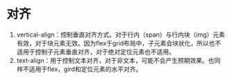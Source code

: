 # 对齐
1. vertical-align：控制垂直对齐方式。对于行内（span）与行内块（img）元素有效，对于块元素无效。因为flex于grid布局中，子元素会块状化，所以也不适用于控制子元素垂直对齐，对于绝对定位元素也不适用。
2. text-align：用于控制文本对齐，对于非文本，可能不会产生预期效果。也同样不适用于flex，gird和定位元素的水平对齐。